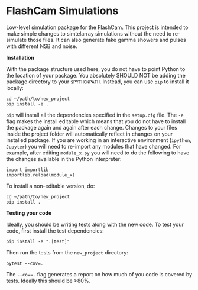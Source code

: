 # FlashCam Simulations

Low-level simulation package for the FlashCam. This project is intended to make simple changes to simtelarray simulations without the need to re-simulate those files. It can also generate fake gamma showers and pulses with different NSB and noise.

**Installation**

With the package structure used here, you do not have to point Python to the location of your package. You absolutely SHOULD NOT be adding the package directory to your `$PYTHONPATH`. Instead, you can use `pip` to install it locally:
```
cd ~/path/to/new_project
pip install -e .
```
`pip` will install all the dependencies specified in the `setup.cfg` file. The `-e` flag makes the install editable which means that you do not have to install the package again and again after each change. Changes to your files inside the project folder will automatically reflect in changes on your installed package. If you are working in an interactive environment (`ipython`, `Jupyter`) you will need to re-import any modules that have changed. For example, after editing `module_x.py` you will need to do the following to have the changes available in the Python interpreter:

```
import importlib
importlib.reload(module_x)
```

To install a non-editable version, do:
```
cd ~/path/to/new_project
pip install .
```

**Testing your code**

Ideally, you should be writing tests along with the new code. To test your code, first install the test dependencies:
```
pip install -e ".[test]"
```

Then run the tests from the `new_project` directory:
```
pytest --cov=.
```

The `--cov=.` flag generates a report on how much of you code is covered by tests. Ideally this should be >80%.





